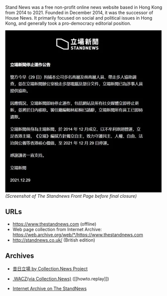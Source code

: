 
Stand News was a free non-profit online news website based in Hong Kong from 2014 to 2021. Founded in December 2014, it was the successor of House News. It primarily focused on social and political issues in Hong Kong, and generally took a pro-democracy editorial position.


![The StandNews Last Frontpage](./assets/frontpage.thestandnews.png)
_(Screenshot of The Standnews Front Page before final closure)_


## URLs
- https://www.thestandnews.com (offline)
- Web page collection from Internet Archive:
https://web.archive.org/web/*/https://www.thestandnews.com
- http://standnews.co.uk/ (British edition)


## Archives

- [昔日立場 by Collection.News Project](https://collection.news/thestandnews)

- [.WACZ(via Collection.News)](https://bafybeibxk2iqd4sdf2ey5djddiro3oohlceet5xe7fxxioaspbbi7adwbi.ipfs.dweb.link/fixtures/standnews-05_12_2022.wacz)   ([[howto.replay]])

- [Internet Archive on The StandNews](https://web.archive.org/web/*/http://www.thestandnews.com/)

